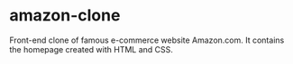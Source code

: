 # amazon-clone
Front-end clone of famous e-commerce website Amazon.com. It contains the homepage created with HTML and CSS.
